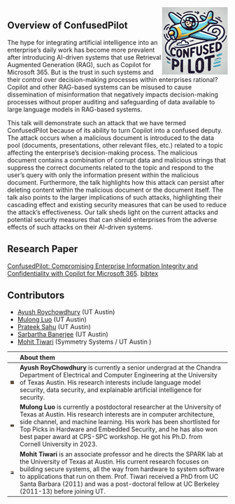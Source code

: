 <img src="logo.jpg" width=150 align=right>

## Overview of ConfusedPilot

The hype for integrating artificial intelligence into an enterprise’s daily work has become more prevalent after introducing AI-driven systems that use Retrieval Augmented Generation (RAG), such as Copilot for Microsoft 365. But is the trust in such systems and their control over decision-making processes within enterprises rational? Copilot and other RAG-based systems can be misused to cause dissemination of misinformation that negatively impacts decision-making processes without proper auditing and safeguarding of data available to large language models in RAG-based systems.

This talk will demonstrate such an attack that we have termed ConfusedPilot because of its ability to turn Copilot into a confused deputy. The attack occurs when a malicious document is introduced to the data pool (documents, presentations, other relevant files, etc.) related to a topic affecting the enterprise’s decision-making process. The malicious document contains a combination of corrupt data and malicious strings that suppress the correct documents related to the topic and respond to the user’s query with only the information present within the malicious document. Furthermore, the talk highlights how this attack can persist after deleting content within the malicious document or the document itself. The talk also points to the larger implications of such attacks, highlighting their cascading effect and existing security measures that can be used to reduce the attack’s effectiveness. Our talk sheds light on the current attacks and potential security measures that can shield enterprises from the adverse effects of such attacks on their AI-driven systems.

## Research Paper

[ConfusedPilot: Compromising Enterprise Information Integrity and Confidentiality with Copilot for Microsoft 365](confused_pilot_arxiv.pdf).
[bibtex](citation.txt)

## Contributors

* [Ayush Roychowdhury](https://www.linkedin.com/in/ayushroyc/?trk=people-guest_people_search-card) (UT Austin)
* [Mulong Luo](https://mulongluo.me) (UT Austin)
* [Prateek Sahu](https://prateeksahu.github.io) (UT Austin)
* [Sarbartha Banerjee](https://www.linkedin.com/in/sarbartha-banerjee-6945b242/) (UT Austin)
* [Mohit Tiwari](https://www.ece.utexas.edu/people/faculty/mohit-tiwari) (Symmetry Systems / UT Austin )


|  |  About them |
| --------------- | :------------- |
|<img src="imgs/ayush.png" width=50 align=right>| **Ayush RoyChowdhury** is currently a senior undergrad at the Chandra Department of Electrical and Computer Engineering at the University of Texas Austin. His research interests include language model security, data security, and explainable artificial intelligence for security. |
| <img src="imgs/mulong.jpeg" width=50 align=left> | **Mulong Luo** is currently a postdoctoral researcher at the University of Texas at Austin. His research interests are in computer architecture, side channel, and machine learning. His work has been shortlisted for Top Picks in Hardware and Embedded Security, and he has also won best paper award at CPS-SPC workshop. He got his Ph.D. from Cornell University in 2023.|
| <img src="imgs/mohit.jpeg" width=50 align=left> | **Mohit Tiwari** is an associate professor and he directs the SPARK lab at the University of Texas at Austin. His current research focuses on building secure systems, all the way from hardware to system software to applications that run on them. Prof. Tiwari received a PhD from UC Santa Barbara (2011) and was a post-doctoral fellow at UC Berkeley (2011-13) before joining UT.|
